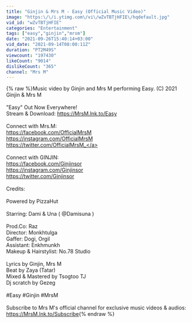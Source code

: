 ```yaml
---
title: "Ginjin & Mrs M - Easy (Official Music Video)"
image: "https:\/\/i.ytimg.com\/vi\/wZvTBTjHFIE\/hqdefault.jpg"
vid_id: "wZvTBTjHFIE"
categories: "Entertainment"
tags: ["easy","ginjin","mrsm"]
date: "2021-09-26T15:40:14+03:00"
vid_date: "2021-09-14T08:00:11Z"
duration: "PT2M49S"
viewcount: "197430"
likeCount: "9014"
dislikeCount: "365"
channel: "Mrs M"
---
```

{% raw %}Music video by Ginjin and Mrs M performing Easy. (C) 2021 Ginjin &amp; Mrs M<br /><br />&quot;Easy&quot; Out Now Everywhere!<br />Stream &amp; Download: <a rel="nofollow" target="blank" href="https://MrsM.lnk.to/Easy">https://MrsM.lnk.to/Easy</a><br /><br />Connect with Mrs.M:<br /><a rel="nofollow" target="blank" href="https://facebook.com/OfficialMrsM">https://facebook.com/OfficialMrsM</a><br /><a rel="nofollow" target="blank" href="https://instagram.com/OfficialMrsM">https://instagram.com/OfficialMrsM</a><br /><a rel="nofollow" target="blank" href="https://twitter.com/OfficialMrsM_">https://twitter.com/OfficialMrsM_</a><br /><br />Connect with GINJIN:<br /><a rel="nofollow" target="blank" href="https://facebook.com/Ginjinsor">https://facebook.com/Ginjinsor</a><br /><a rel="nofollow" target="blank" href="https://instagram.com/Ginjinsor">https://instagram.com/Ginjinsor</a><br /><a rel="nofollow" target="blank" href="https://twitter.com/Ginjinsor">https://twitter.com/Ginjinsor</a><br /><br />Credits:<br /><br />Powered by PizzaHut<br /><br />Starring: Dami &amp; Una ( @Damisuna )<br /><br />Prod.Co: Raz<br />Director: Monkhtulga<br />Gaffer: Dogi, Orgil<br />Assistant: Enkhmunkh<br />Makeup &amp; Hairstylist: No.78 Studio<br /><br />Lyrics by Ginjin, Mrs M<br />Beat by Zaya (Tatar)<br />Mixed &amp; Mastered by Tsogtoo TJ<br />Dj scratch by Gezeg<br /><br />#Easy #Ginjin #MrsM<br /><br />Subscribe to Mrs M's official channel for exclusive music videos &amp; audios: <br /><a rel="nofollow" target="blank" href="https://MrsM.lnk.to/Subscribe">https://MrsM.lnk.to/Subscribe</a>{% endraw %}
